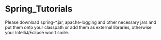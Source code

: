 # Spring_Tutorials

Please download spring-*.jar, apache-logging and other necessary jars and put them onto your classpath or add them as external libraries, otherwise your IntelliJ/Eclipse won't smile.